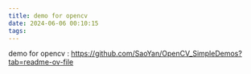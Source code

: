```yaml
---
title: demo for opencv
date: 2024-06-06 00:10:15
tags:
---
```

demo for opencv : https://github.com/SaoYan/OpenCV_SimpleDemos?tab=readme-ov-file
